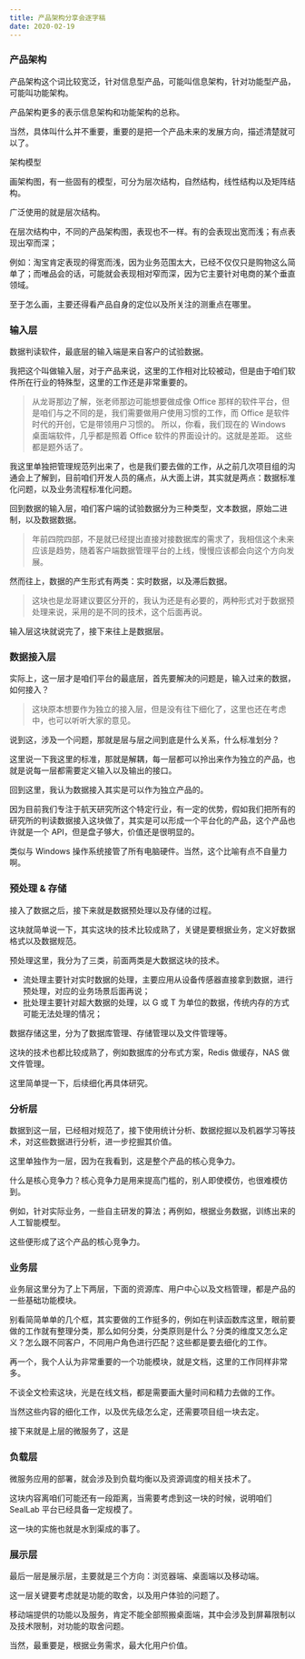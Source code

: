 ```yaml
---
title: 产品架构分享会逐字稿
date: 2020-02-19
---
```



### 产品架构
产品架构这个词比较宽泛，针对信息型产品，可能叫信息架构，针对功能型产品，可能叫功能架构。

产品架构更多的表示信息架构和功能架构的总称。

当然，具体叫什么并不重要，重要的是把一个产品未来的发展方向，描述清楚就可以了。

架构模型

画架构图，有一些固有的模型，可分为层次结构，自然结构，线性结构以及矩阵结构。

广泛使用的就是层次结构。

在层次结构中，不同的产品架构图，表现也不一样。有的会表现出宽而浅；有点表现出窄而深；

例如：淘宝肯定表现的得宽而浅，因为业务范围太大，已经不仅仅只是购物这么简单了；而唯品会的话，可能就会表现相对窄而深，因为它主要针对电商的某个垂直领域。


至于怎么画，主要还得看产品自身的定位以及所关注的测重点在哪里。




### 输入层

数据判读软件，最底层的输入端是来自客户的试验数据。

我把这个叫做输入层，对于产品来说，这里的工作相对比较被动，但是由于咱们软件所在行业的特殊型，这里的工作还是非常重要的。

>  从龙哥那边了解，张老师那边可能想要做成像 Office 那样的软件平台，但是咱们与之不同的是，我们需要做用户使用习惯的工作，而 Office 是软件时代的开创，它是带领用户习惯的。
> 所以，你看，我们现在的 Windows 桌面端软件，几乎都是照着 Office 软件的界面设计的。这就是差距。
>  这些都是题外话了。

我这里单独把管理规范列出来了，也是我们要去做的工作，从之前几次项目组的沟通会上了解到，目前咱们开发人员的痛点，从大面上讲，其实就是两点：数据标准化问题，以及业务流程标准化问题。

回到数据的输入层，咱们客户端的试验数据分为三种类型，文本数据，原始二进制，以及数据数据。

>  年前四院四部，不是就已经提出直接对接数据库的需求了，我相信这个未来应该是趋势，随着客户端数据管理平台的上线，慢慢应该都会向这个方向发展。

然而往上，数据的产生形式有两类：实时数据，以及滞后数据。

>  这块也是龙哥建议要区分开的，我认为还是有必要的，两种形式对于数据预处理来说，采用的是不同的技术，这个后面再说。

输入层这块就说完了，接下来往上是数据层。

### 数据接入层

实际上，这一层才是咱们平台的最底层，首先要解决的问题是，输入过来的数据，如何接入？

> 这块原本想要作为独立的接入层，但是没有往下细化了，这里也还在考虑中，也可以听听大家的意见。

说到这，涉及一个问题，那就是层与层之间到底是什么关系，什么标准划分？

这里说一下我这里的标准，那就是解耦，每一层都可以拎出来作为独立的产品，也就是说每一层都需要定义输入以及输出的接口。

回到这里，我认为数据接入其实是可以作为独立产品的。

因为目前我们专注于航天研究所这个特定行业，有一定的优势，假如我们把所有的研究所的判读数据接入这块做了，其实是可以形成一个平台化的产品，这个产品也许就是一个 API，但是盘子够大，价值还是很明显的。

类似与 Windows 操作系统接管了所有电脑硬件。当然，这个比喻有点不自量力啊。

### 预处理 & 存储

接入了数据之后，接下来就是数据预处理以及存储的过程。

这块就简单说一下，其实这块的技术比较成熟了，关键是要根据业务，定义好数据格式以及数据规范。

预处理这里，我分为了三类，前面两类是大数据这块的技术。

- 流处理主要针对实时数据的处理，主要应用从设备传感器直接拿到数据，进行预处理，对应的业务场景后面再说；
- 批处理主要针对超大数据的处理，以 G 或 T 为单位的数据，传统内存的方式可能无法处理的情况；

数据存储这里，分为了数据库管理、存储管理以及文件管理等。

这块的技术也都比较成熟了，例如数据库的分布式方案，Redis 做缓存，NAS 做文件管理。

这里简单提一下，后续细化再具体研究。

### 分析层

数据到这一层，已经相对规范了，接下使用统计分析、数据挖掘以及机器学习等技术，对这些数据进行分析，进一步挖掘其价值。

这里单独作为一层，因为在我看到，这是整个产品的核心竞争力。

什么是核心竞争力？核心竞争力是用来提高门槛的，别人即使模仿，也很难模仿到。

例如，针对实际业务，一些自主研发的算法；再例如，根据业务数据，训练出来的人工智能模型。

这些便形成了这个产品的核心竞争力。

### 业务层

业务层这里分为了上下两层，下面的资源库、用户中心以及文档管理，都是产品的一些基础功能模块。

别看简简单单的几个框，其实要做的工作挺多的，例如在判读函数库这里，眼前要做的工作就有整理分类，那么如何分类，分类原则是什么？分类的维度又怎么定义？怎么跟不同客户，不同用户角色进行匹配？这些都是要去细化的工作。

再一个，我个人认为非常重要的一个功能模块，就是文档，这里的工作同样非常多。

不谈全文检索这块，光是在线文档，都是需要画大量时间和精力去做的工作。

当然这些内容的细化工作，以及优先级怎么定，还需要项目组一块去定。

接下来就是上层的微服务了，这是


### 负载层

微服务应用的部署，就会涉及到负载均衡以及资源调度的相关技术了。

这块内容离咱们可能还有一段距离，当需要考虑到这一块的时候，说明咱们 SealLab 平台已经具备一定规模了。

这一块的实施也就是水到渠成的事了。

### 展示层
最后一层是展示层，主要就是三个方向：浏览器端、桌面端以及移动端。

这一层关键要考虑就是功能的取舍，以及用户体验的问题了。

移动端提供的功能以及服务，肯定不能全部照搬桌面端，其中会涉及到屏幕限制以及技术限制，对功能的取舍问题。

当然，最重要是，根据业务需求，最大化用户价值。